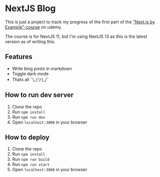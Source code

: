 # NextJS Blog

This is just a project to track my progress of the first part of the ["Next.js by Example"-course](https://flyeralarm.udemy.com/course/nextjs-by-example/) on udemy.

The course is for NextJS 11, but I'm using NextJS 13 as this is the latest version as of writing this.

## Features

- Write blog posts in markdown
- Toggle dark mode
- Thats all ¯\\\_(ツ)\_/¯

## How to run dev server

1. Clone the repo
2. Run `npm install`
3. Run `npm run dev`
4. Open `localhost:3000` in your browser

## How to deploy

1. Clone the repo
2. Run `npm install`
3. Run `npm run build`
4. Run `npm run start`
5. Open `localhost:3000` in your browser
